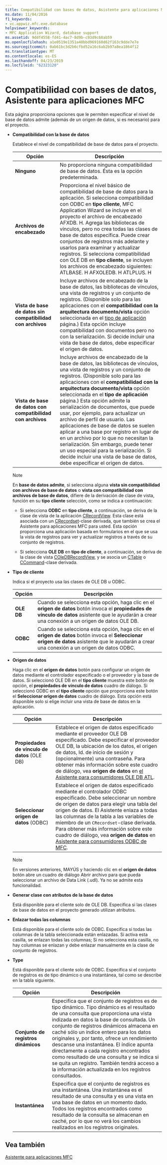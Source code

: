 ```yaml
---
title: Compatibilidad con bases de datos, Asistente para aplicaciones MFC
ms.date: 11/04/2016
f1_keywords:
- vc.appwiz.mfc.exe.database
helpviewer_keywords:
- MFC Application Wizard, database support
ms.assetid: 9ddf4558-fd41-4ac7-8d9b-c93d9c68ab59
ms.openlocfilehash: a1e0519e1351a48bbd969168d62f163c9dde7e7e
ms.sourcegitcommit: 0ab61bc3d2b6cfbd52a16c6ab2b97a8ea1864f12
ms.translationtype: MT
ms.contentlocale: es-ES
ms.lasthandoff: 04/23/2019
ms.locfileid: "62323120"
---
```

# <a name="database-support-mfc-application-wizard"></a>Compatibilidad con bases de datos, Asistente para aplicaciones MFC

Esta página proporciona opciones que le permiten especificar el nivel de base de datos admite (además de un origen de datos, si es necesario) para el proyecto.

- **Compatibilidad con la base de datos**

   Establece el nivel de compatibilidad de base de datos para el proyecto.

   |Opción|Descripción|
   |------------|-----------------|
   |**Ninguno**|No proporciona ninguna compatibilidad de base de datos. Ésta es la opción predeterminada.|
   |**Archivos de encabezado**|Proporciona el nivel básico de compatibilidad de base de datos para la aplicación. Si selecciona compatibilidad con ODBC en **tipo cliente**, MFC Application Wizard se incluye en el proyecto el archivo de encabezado AFXDB. H. Agrega las bibliotecas de vínculos, pero no crea todas las clases de base de datos específica. Puede crear conjuntos de registros más adelante y usarlos para examinar y actualizar registros. Si selecciona compatibilidad con OLE DB en **tipo cliente**, se incluyen los archivos de encabezado siguientes: ATLBASE. H AFXOLEDB. H ATLPLUS. H|
   |**Vista de base de datos sin compatibilidad con archivos**|Incluye archivos de encabezado de la base de datos, las bibliotecas de vínculos, una vista de registros y un conjunto de registros. (Disponible solo para las aplicaciones con el **compatibilidad con la arquitectura documento/vista** opción seleccionada en el [tipo de aplicación](../../mfc/reference/application-type-mfc-application-wizard.md) página.) Esta opción incluye compatibilidad con documentos pero no con la serialización. Si decide incluir una vista de base de datos, debe especificar el origen de datos.|
   |**Vista de base de datos con compatibilidad con archivos**|Incluye archivos de encabezado de la base de datos, las bibliotecas de vínculos, una vista de registros y un conjunto de registros. (Disponible solo para las aplicaciones con el **compatibilidad con la arquitectura documento/vista** opción seleccionada en el **tipo de aplicación** página.) Esta opción admite la serialización de documentos, que puede usar, por ejemplo, para actualizar un archivo de perfil de usuario. Las aplicaciones de base de datos se suelen aplicar a una base por registro en lugar de en un archivo por lo que no necesitan la serialización. Sin embargo, puede tener un uso especial para la serialización. Si decide incluir una vista de base de datos, debe especificar el origen de datos.|

   > [!NOTE]
   > En **base de datos admite**, si selecciona alguna **vista sin compatibilidad con archivos de base de datos** o **vista con compatibilidad con archivos de base de datos**, difiere de la derivación de clase de vista, función en su **tipo cliente** selección, como se indica a continuación:

   - Si selecciona **ODBC** en **tipo cliente**, a continuación, se deriva de la clase de vista de la aplicación [CRecordView](../../mfc/reference/crecordview-class.md). Esta clase está asociada con un [CRecordset](../../mfc/reference/crecordset-class.md)-clase derivada, que también se crea el Asistente para aplicaciones MFC para usted. Esta opción proporciona una aplicación basada en formularios en el que se usa la vista de registros para ver y actualizar registros a través de su conjunto de registros.

   - Si selecciona **OLE DB** en **tipo de cliente**, a continuación, se deriva de la clase de vista [COleDBRecordView](../../mfc/reference/coledbrecordview-class.md), y se asocia un [CTable](../../data/oledb/ctable-class.md) o [CCommand](../../data/oledb/ccommand-class.md)-clase derivada.

- **Tipo de cliente**

   Indica si el proyecto usa las clases de OLE DB u ODBC.

   |Opción|Descripción|
   |------------|-----------------|
   |**OLE DB**|Cuando se selecciona esta opción, haga clic en el **origen de datos** botón invoca el **propiedades de vínculo de datos** asistente que le ayudarán a crear una conexión a un origen de datos OLE DB.|
   |**ODBC**|Cuando se selecciona esta opción, haga clic en el **origen de datos** botón invoca el **Seleccionar origen de datos** asistente que le ayudarán a crear una conexión a un origen de datos ODBC.|

- **Origen de datos**

   Haga clic en el **origen de datos** botón para configurar un origen de datos mediante el controlador especificado o el proveedor y la base de datos. Si seleccionó OLE DB en el **tipo cliente** muestra este botón de opción, el **propiedades de vínculo de datos** cuadro de diálogo. Si seleccionó ODBC en el **tipo cliente** opción que proporciona este botón el **Seleccionar origen de datos** cuadro de diálogo. Esta opción está disponible solo si elige incluir una vista de base de datos en la aplicación.

   |Opción|Descripción|
   |------------|-----------------|
   |**Propiedades de vínculo de datos** (OLE DB)|Establece el origen de datos especificado mediante el proveedor OLE DB especificado. Debe especificar el proveedor OLE DB, la ubicación de los datos, el origen de datos, Id. de inicio de sesión y (opcionalmente) una contraseña. Para obtener más información sobre este cuadro de diálogo, vea **origen de datos** en [el Asistente para consumidores OLE DB ATL](../../atl/reference/atl-ole-db-consumer-wizard.md).|
   |**Seleccionar origen de datos** (ODBC)|Establece el origen de datos especificado mediante el controlador ODBC especificado. Debe seleccionar un nombre de origen de datos para elegir una tabla del origen de datos. El Asistente enlaza a todas las columnas de la tabla a las variables de miembro de un `CRecordset`-clase derivada. Para obtener más información sobre este cuadro de diálogo, vea **origen de datos** en [Asistente para consumidores ODBC de MFC](../../mfc/reference/mfc-odbc-consumer-wizard.md).|

   > [!NOTE]
   > En versiones anteriores, MAYÚS y haciendo clic en el **origen de datos** botón abre un cuadro de diálogo Abrir archivo para que pueda seleccionar un archivo de Data Link (.udl). Ya no se admite esta funcionalidad.

- **Generar clase con atributos de la base de datos**

   Está disponible para el cliente solo de OLE DB. Especifica si las clases de base de datos en el proyecto generado utilizan atributos.

- **Enlazar todas las columnas**

   Está disponible para el cliente solo de ODBC. Especifica si todas las columnas de la tabla seleccionada están enlazadas. Si activa esta casilla, se enlazan todas las columnas; Si no selecciona esta casilla, no hay columnas se enlazan y debe enlazar manualmente en la clase de conjunto de registros.

- **Type**

   Está disponible para el cliente solo de ODBC. Especifica si el conjunto de registros es de tipo dinámico o una instantánea, tal como se describe en la tabla siguiente.

   |Opción|Descripción|
   |------------|-----------------|
   |**Conjunto de registros dinámicos**|Especifica que el conjunto de registros es de tipo dinámico. Tipo dinámico es el resultado de una consulta que proporciona una vista indizada en datos la base de consultada. Un conjunto de registros dinámicos almacena en caché sólo un índice entero para los datos originales y, por tanto, ofrece un rendimiento descanse una instantánea. El índice apunta directamente a cada registro encontrados como resultado de una consulta y se indica si se quita un registro. También tendrá acceso a la información actualizada en los registros consultados.|
   |**Instantánea**|Especifica que el conjunto de registros es una instantánea. Una instantánea es el resultado de una consulta y es una vista en una base de datos en un momento dado. Todos los registros encontrados como resultado de la consulta se almacenan en caché, por lo que no verá los cambios realizados en los registros originales.|

## <a name="see-also"></a>Vea también

[Asistente para aplicaciones MFC](../../mfc/reference/mfc-application-wizard.md)
